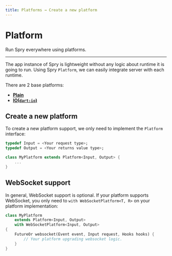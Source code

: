 ```yaml
---
title: Platforms → Create a new platform
---
```


# Platform

Run Spry everywhere using platforms.

---

The app instance of Spry is lightweight without any logic about runtime it is going to run. Using Spry `Platform`, we can easily integrate server with each runtime.

There are 2 base platforms:

* [**Plain**](/platforms/plain)
* [**IO(`dart:io`)**](/platfrms/io)

## Create a new platform

To create a new platform support, we only need to implement the `Platform` interface:

```dart
typedef Input = <Your request type>;
typedef Output = <Your returns value type>;

class MyPlatform extends Platform<Input, Output> {
    ...
}
```

## WebSocket support

In general, WebSocket support is optional. If your platform supports WebSocket, you only need to `with WebSocketPlatform<T, R>` on your platform implementation:

```dart
class MyPlatform
    extends Platform<Input, Output>
    with WebSocketPlatform<Input, Output>
{
    FutureOr websocket(Event event, Input request, Hooks hooks) {
        // Your platform upgrading websocket logic.
    }
}
```
